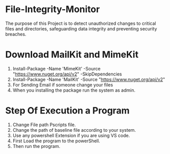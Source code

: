 # File-Integrity-Monitor
The purpose of this Project is to detect unauthorized changes to critical files and directories, safeguarding data integrity and preventing security breaches.

# Download MailKit and MimeKit 
1. Install-Package -Name 'MimeKit' -Source "https://www.nuget.org/api/v2" -SkipDependencies
2. Install-Package -Name 'MailKit' -Source "https://www.nuget.org/api/v2"
3. For Sending Email if someone change your files
4. When you installing the package run the system as admin.


# Step Of Execution a Program 
1. Change File path Pscripts file.
2. Change the path of baseline file according to your system.
3. Use any powershell Extension if you are using VS code.
4. First Load the program to the powerShell.
5. Then run the program.

